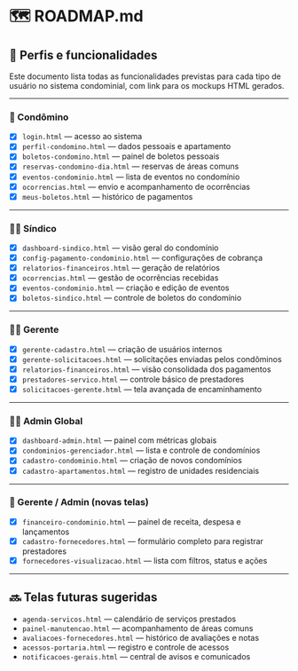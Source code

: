 # 🗺️ ROADMAP.md

## 👥 Perfis e funcionalidades

Este documento lista todas as funcionalidades previstas para cada tipo de usuário no sistema condominial, com link para os mockups HTML gerados.

---

### 👤 Condômino

- [x] `login.html` — acesso ao sistema
- [x] `perfil-condomino.html` — dados pessoais e apartamento
- [x] `boletos-condomino.html` — painel de boletos pessoais
- [x] `reservas-condomino-dia.html` — reservas de áreas comuns
- [x] `eventos-condominio.html` — lista de eventos no condomínio
- [x] `ocorrencias.html` — envio e acompanhamento de ocorrências
- [x] `meus-boletos.html` — histórico de pagamentos

---

### 🧑‍💼 Síndico

- [x] `dashboard-sindico.html` — visão geral do condomínio
- [x] `config-pagamento-condominio.html` — configurações de cobrança
- [x] `relatorios-financeiros.html` — geração de relatórios
- [x] `ocorrencias.html` — gestão de ocorrências recebidas
- [x] `eventos-condominio.html` — criação e edição de eventos
- [x] `boletos-sindico.html` — controle de boletos do condomínio

---

### 👨‍🔧 Gerente

- [x] `gerente-cadastro.html` — criação de usuários internos
- [x] `gerente-solicitacoes.html` — solicitações enviadas pelos condôminos
- [x] `relatorios-financeiros.html` — visão consolidada dos pagamentos
- [x] `prestadores-servico.html` — controle básico de prestadores
- [x] `solicitacoes-gerente.html` — tela avançada de encaminhamento

---

### 👨‍💼 Admin Global

- [x] `dashboard-admin.html` — painel com métricas globais
- [x] `condominios-gerenciador.html` — lista e controle de condomínios
- [x] `cadastro-condominio.html` — criação de novos condomínios
- [x] `cadastro-apartamentos.html` — registro de unidades residenciais

---

### 🧰 Gerente / Admin (novas telas)

- [x] `financeiro-condominio.html` — painel de receita, despesa e lançamentos
- [x] `cadastro-fornecedores.html` — formulário completo para registrar prestadores
- [x] `fornecedores-visualizacao.html` — lista com filtros, status e ações

---

## 🔜 Telas futuras sugeridas

- `agenda-servicos.html` — calendário de serviços prestados
- `painel-manutencao.html` — acompanhamento de áreas comuns
- `avaliacoes-fornecedores.html` — histórico de avaliações e notas
- `acessos-portaria.html` — registro e controle de acessos
- `notificacoes-gerais.html` — central de avisos e comunicados
